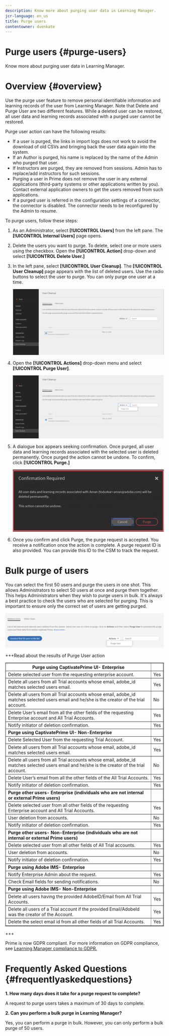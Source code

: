 ```yaml
---
description: Know more about purging user data in Learning Manager.
jcr-language: en_us
title: Purge users
contentowner: dvenkate
---
```



# Purge users {#purge-users}

Know more about purging user data in Learning Manager.

# Overview {#overview}

Use the purge user feature to remove personal identifiable information and learning records of the user from Learning Manager. Note that Delete and Purge User are two different features. While a deleted user can be restored, all user data and learning records associated with a purged user cannot be restored.

Purge user action can have the following results:

* If a user is purged, the links in import logs  does  not work to avoid the download of old CSVs and bringing back the user data again into the system.
* If an Author is purged, his name is replaced by the name of the Admin who purged that user.
* If Instructors are purged, they are removed from sessions. Admin has to replace/add instructors for such sessions.
* Purging a user in Prime does not remove the user in any external applications (third-party systems or other applications written by you). Contact external application owners to get the users removed from such applications.
* If a purged user is referred in the configuration settings of a connector, the connector is disabled. The connector needs to be reconfigured by the Admin to resume.

To purge users, follow these steps:

1. As an Administrator, select **[!UICONTROL Users]** from the left pane. The **[!UICONTROL Internal Users]** page opens.
1. Delete the users you want to purge. To delete, select one or more users using the checkbox. Open the **[!UICONTROL Action]** drop-down and select **[!UICONTROL Delete User.]**
1. In the left pane, select **[!UICONTROL User Cleanup]**. The **[!UICONTROL User Cleanup]** page appears with the list of deleted users. Use the radio buttons to select the user to purge. You can only purge one user at a time.

   ![](assets/purge-1.png)

1. Open the **[!UICONTROL Actions]** drop-down menu and select **[!UICONTROL Purge User]**. 

   ![](assets/purge-2.png)

1. A dialogue box appears seeking confirmation. Once purged, all user data and learning records associated with the selected user is deleted permanently. Once purged the action cannot be undone. To confirm, click **[!UICONTROL Purge.]**

   ![](assets/purge-3.png)

1. Once you confirm and click Purge, the purge request is accepted. You receive a notification once the action is complete. A purge request ID is also provided. You can provide this ID to the CSM to track the request.

# Bulk purge of users

You can select the first 50 users and purge the users in one shot. This allows Administrators to select 50 users at once and purge them together. This helps Administrators when they wish to purge users in bulk. It's always a best practice to check the users who are selected for purging. This is important to ensure only the correct set of users are getting purged. 

![](assets/bulk-purge-users.png) 

+++Read about the results of Purge User action

<table width="100%" cellspacing="0" cellpadding="1" border="1"> 
 <tbody> 
  <tr> 
   <th><strong>Purge using CaptivatePrime UI- Enterprise</strong></th> 
   <th> </th> 
  </tr> 
  <tr> 
   <td>Delete selected user from the requesting enterprise account.<br></td> 
   <td>Yes</td> 
  </tr> 
  <tr> 
   <td>Delete all users from all Trial accounts whose email, adobe_id matches selected users email.</td> 
   <td>Yes</td> 
  </tr> 
  <tr> 
   <td>Delete all users from all Trial accounts whose email, adobe_id matches selected users email and he/she is the creator of the trial account.</td> 
   <td>No</td> 
  </tr> 
  <tr> 
   <td>Delete User’s email from all the other fields of the requesting Enterprise account and All Trial Accounts.</td> 
   <td>Yes</td> 
  </tr> 
  <tr> 
   <td>Notify initiator of deletion confirmation.</td> 
   <td>Yes</td> 
  </tr> 
  <tr> 
   <td><strong>Purge using CaptivatePrime UI- Non-Enterprise</strong></td> 
   <td> </td> 
  </tr> 
  <tr> 
   <td>Delete Selected User from the requesting Trial Account.</td> 
   <td>Yes</td> 
  </tr> 
  <tr> 
   <td>Delete all users from all Trial accounts whose email, adobe_id matches selected users email.</td> 
   <td>Yes</td> 
  </tr> 
  <tr> 
   <td>Delete all users from all Trial accounts whose email, adobe_id matches selected users email and he/she is the creator of the trial account.</td> 
   <td>No</td> 
  </tr> 
  <tr> 
   <td>Delete User’s email from all the other fields of the All Trial Accounts.</td> 
   <td>Yes</td> 
  </tr> 
  <tr> 
   <td>Notify initiator of deletion confirmation.</td> 
   <td>Yes</td> 
  </tr> 
  <tr> 
   <td><strong>Purge other users- Enterprise (individuals who are not internal or external Prime users)</strong></td> 
   <td> </td> 
  </tr> 
  <tr> 
   <td>Delete selected user from all other fields of the requesting Enterprise account and All Trial Accounts.</td> 
   <td>Yes</td> 
  </tr> 
  <tr> 
   <td>User deletion from accounts.</td> 
   <td>No</td> 
  </tr> 
  <tr> 
   <td>Notify initiator of deletion confirmation. </td> 
   <td>Yes</td> 
  </tr> 
  <tr> 
   <td><strong>Purge</strong> <strong>other users- Non-Enterprise (individuals who are not internal or external Prime users)</strong></td> 
   <td> </td> 
  </tr> 
  <tr> 
   <td>Delete selected user from all other fields of All Trial accounts.</td> 
   <td>Yes</td> 
  </tr> 
  <tr> 
   <td>User deletion from accounts.</td> 
   <td>No</td> 
  </tr> 
  <tr> 
   <td>Notify initiator of deletion confirmation.</td> 
   <td>Yes</td> 
  </tr> 
  <tr> 
   <td><strong>Purge using Adobe IMS- Enterprise</strong></td> 
   <td> </td> 
  </tr> 
  <tr> 
   <td>Notify Enterprise Admin about the request.</td> 
   <td>Yes</td> 
  </tr> 
  <tr> 
   <td>Check Email fields for sending notifications.</td> 
   <td>No</td> 
  </tr> 
  <tr> 
   <td><strong>Purge using Adobe IMS- Non-Enterprise</strong></td> 
   <td> </td> 
  </tr> 
  <tr> 
   <td>Delete all users having the provided AdobeID/Email from All Trial Accounts.</td> 
   <td>Yes</td> 
  </tr> 
  <tr> 
   <td>Delete all users of a Trial account if the provided Email/AdobeId was the creator of the Account.</td> 
   <td>Yes</td> 
  </tr> 
  <tr> 
   <td>Delete the select email id from all other fields of all Trial Accounts.</td> 
   <td>Yes</td> 
  </tr> 
 </tbody> 
</table>

+++

Prime is now GDPR compliant. For more information on GDPR compliance, see  [Learning Manager compliance to GDPR.](../../kb/prime-gdpr.md)

# Frequently Asked Questions {#frequentlyaskedquestions}

**1. How many days does it take for a purge request to complete?**

A request to purge users takes a maximum of 30 days to complete.

**2. Can you perform a bulk purge in Learning Manager?**

Yes, you can perform a purge in bulk. However, you can only perform a bulk purge of 50 users.
